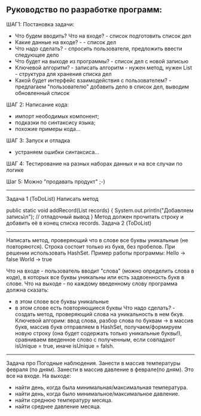 ## Руководство по разработке программ:
ШАГ1: Постановка задачи:
- Что будем вводить? Что на входе? - список подготовить список дел
- Какие данные на входе? - - список дел
- Что надо сделать? - спросить пользователя, предложить ввести следующее дело
- Что будет на выходе из программы? - список дел с новой записью
- Ключевой алгоритм? - записать алгоритм - нужен метод, нужен List - структура для хранения списка дел
- Какой будет интерфейс взаимодействия с пользователем? - предлагаем "пользователю"
  добавить дело в список дел, выводим обновленный список

ШАГ 2: Написание кода:
- импорт неободимых компонент;
- подказки по синтаксису языка;
- похожие примеры кода...

ШАГ 3: Запуск и отладка
- устраняем ошибки синтаксиса...

ШАГ 4: Тестирование на разных наборах данных и на все случаи по логике

Шаг 5: Можно "продавать продукт" ;-)
_________________________________
Задача 1 (ToDoList)
Написать метод

public static void addRecord(List<String> records) {
System.out.println("Добавляем запись\n"); // отладочный вывод
}
Метод должен прочитать строку и добавить её в конец списка records.
Задача 2 (ToDoList)

_________________________________
Написать метод, проверяющий что в слове все буквы уникальные (не повторяются).
Строка состоит только из букв, без пробелов.
При решении использовать HashSet.
Пример работы программы:
Hello -> false
World -> true

Что на входе - пользователь вводит "слова" (можно определить слова в коде),
в которых все буквы уникальны или есть задвоенность букв в слове.
Что на выходе - по каждому введенному слову программа должна сказать:
- в этом слове все буквы уникальные
- в этом слове есть повторяющиеся буквы
  Что надо сделать? - создать метод, проверяющий слова на уникальность в нем бкув.
  Ключевой алгорим: ввод слова, разбор слова по буквам -> в массив букв,
  массив букв отправляем в HashSet, получаем/формируем новую строку (она будет содержать
  только уникальные буквы!), сравниваем введенное слово с полученным,
  если совпадают isUnique = true, иначе isUnique = falsh.

___________________
Задача про Погодные наблюдения.
Занести в массив температуры февраля (по дням).
Занести в массив давление в феврале(по дням).
Это все на входе.
На выходе:
- найти день, когда была минимальная/максимальная температура.
- найти день, когда было минимальное/максимальное давление.
- найти среднюю температуру месяца.
- найти среднее давление месяца.

